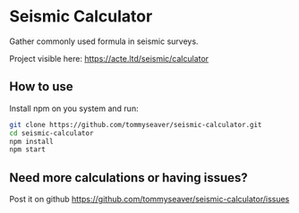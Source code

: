 # Seismic Calculator

Gather commonly used formula in seismic surveys.

Project visible here: https://acte.ltd/seismic/calculator

## How to use

Install npm on you system and run:

```sh
git clone https://github.com/tommyseaver/seismic-calculator.git
cd seismic-calculator
npm install
npm start
```

## Need more calculations or having issues?

Post it on github https://github.com/tommyseaver/seismic-calculator/issues
